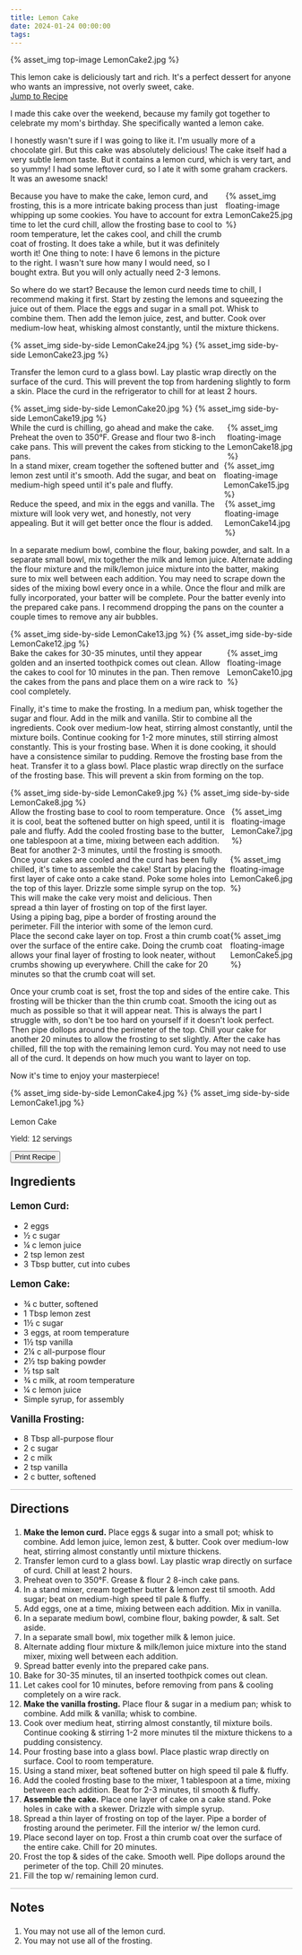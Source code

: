 ```yaml
---
title: Lemon Cake
date: 2024-01-24 00:00:00
tags:
---
```


{% asset_img top-image LemonCake2.jpg %}
<div class="post-body">
This lemon cake is deliciously tart and rich. It's a perfect dessert for anyone who wants an impressive, not overly sweet, cake. 

<br>
<!--more-->

<a class="jump-to-recipe-btn" href="#recipejump"> 
    Jump to Recipe
</a>

I made this cake over the weekend, because my family got together to celebrate my mom's birthday. She specifically wanted a lemon cake. 

I honestly wasn't sure if I was going to like it. I'm usually more of a chocolate girl. But this cake was absolutely delicious! The cake itself had a very subtle lemon taste. But it contains a lemon curd, which is very tart, and so yummy! I had some leftover curd, so I ate it with some graham crackers. It was an awesome snack! 

<div style="display:flex;">
Because you have to make the cake, lemon curd, and frosting, this is a more intricate baking process than just whipping up some cookies. You have to account for extra time to let the curd chill, allow the frosting base to cool to room temperature, let the cakes cool, and chill the crumb coat of frosting. It does take a while, but it was definitely worth it! 
One thing to note: I have 6 lemons in the picture to the right. I wasn't sure how many I would need, so I bought extra. But you will only actually need 2-3 lemons. 
<div>
    {% asset_img floating-image LemonCake25.jpg %}
</div>
</div>

So where do we start? 
Because the lemon curd needs time to chill, I recommend making it first. 
Start by zesting the lemons and squeezing the juice out of them. 
Place the eggs and sugar in a small pot. Whisk to combine them. Then add the lemon juice, zest, and butter. Cook over medium-low heat, whisking almost constantly, until the mixture thickens.
<div style="display:flex;">
    {% asset_img side-by-side LemonCake24.jpg %}
    {% asset_img side-by-side LemonCake23.jpg %}
</div>

Transfer the lemon curd to a glass bowl. Lay plastic wrap directly on the surface of the curd. This will prevent the top from hardening slightly to form a skin. Place the curd in the refrigerator to chill for at least 2 hours. 
<div style="display:flex;">
    {% asset_img side-by-side LemonCake20.jpg %}
    {% asset_img side-by-side LemonCake19.jpg %}
</div>

<div style="display:flex;">
While the curd is chilling, go ahead and make the cake. 
Preheat the oven to 350°F. Grease and flour two 8-inch cake pans. This will prevent the cakes from sticking to the pans. 
<div>
    {% asset_img floating-image LemonCake18.jpg %}
</div>
</div>

<div style="display:flex;">
In a stand mixer, cream together the softened butter and lemon zest until it's smooth. Add the sugar, and beat on medium-high speed until it's pale and fluffy. 
<div>
    {% asset_img floating-image LemonCake15.jpg %}
</div>
</div>

<div style="display:flex;">
Reduce the speed, and mix in the eggs and vanilla. The mixture will look very wet, and honestly, not very appealing. But it will get better once the flour is added. 
<div>
    {% asset_img floating-image LemonCake14.jpg %}
</div>
</div>

In a separate medium bowl, combine the flour, baking powder, and salt. 
In a separate small bowl, mix together the milk and lemon juice. 
Alternate adding the flour mixture and the milk/lemon juice mixture into the batter, making sure to mix well between each addition. You may need to scrape down the sides of the mixing bowl every once in a while. Once the flour and milk are fully incorporated, your batter will be complete. Pour the batter evenly into the prepared cake pans. I recommend dropping the pans on the counter a couple times to remove any air bubbles. 
<div style="display:flex;">
    {% asset_img side-by-side LemonCake13.jpg %}
    {% asset_img side-by-side LemonCake12.jpg %}
</div>

<div style="display:flex;">
Bake the cakes for 30-35 minutes, until they appear golden and an inserted toothpick comes out clean. Allow the cakes to cool for 10 minutes in the pan. Then remove the cakes from the pans and place them on a wire rack to cool completely. 
<div>
    {% asset_img floating-image LemonCake10.jpg %}
</div>
</div>

Finally, it's time to make the frosting. In a medium pan, whisk together the sugar and flour. Add in the milk and vanilla. Stir to combine all the ingredients. Cook over medium-low heat, stirring almost constantly, until the mixture boils. Continue cooking for 1-2 more minutes, still stirring almost constantly. This is your frosting base. When it is done cooking, it should have a consistence similar to pudding. 
Remove the frosting base from the heat. Transfer it to a glass bowl. Place plastic wrap directly on the surface of the frosting base. This will prevent a skin from forming on the top. 
<div style="display:flex;">
    {% asset_img side-by-side LemonCake9.jpg %}
    {% asset_img side-by-side LemonCake8.jpg %}
</div>

<div style="display:flex;">
Allow the frosting base to cool to room temperature. 
Once it is cool, beat the softened butter on high speed, until it is pale and fluffy. 
Add the cooled frosting base to the butter, one tablespoon at a time, mixing between each addition. Beat for another 2-3 minutes, until the frosting is smooth.
<div>
    {% asset_img floating-image LemonCake7.jpg %}
</div>
</div>

<div style="display:flex;">
Once your cakes are cooled and the curd has been fully chilled, it's time to assemble the cake! 
Start by placing the first layer of cake onto a cake stand. Poke some holes into the top of this layer. Drizzle some simple syrup on the top. This will make the cake very moist and delicious. 
Then spread a thin layer of frosting on top of the first layer. Using a piping bag, pipe a border of frosting around the perimeter. Fill the interior with some of the lemon curd. 
<div>
    {% asset_img floating-image LemonCake6.jpg %}
</div>
</div>

<div style="display:flex;">
Place the second cake layer on top. Frost a thin crumb coat over the surface of the entire cake. Doing the crumb coat allows your final layer of frosting to look neater, without crumbs showing up everywhere. Chill the cake for 20 minutes so that the crumb coat will set. 
<div>
    {% asset_img floating-image LemonCake5.jpg %}
</div>
</div>

Once your crumb coat is set, frost the top and sides of the entire cake. This frosting will be thicker than the thin crumb coat. Smooth the icing out as much as possible so that it will appear neat. This is always the part I struggle with, so don't be too hard on yourself if it doesn't look perfect. Then pipe dollops around the perimeter of the top. Chill your cake for another 20 minutes to allow the frosting to set slightly. 
After the cake has chilled, fill the top with the remaining lemon curd. You may not need to use all of the curd. It depends on how much you want to layer on top. 

Now it's time to enjoy your masterpiece! 
<div style="display:flex;">
    {% asset_img side-by-side LemonCake4.jpg %}
    {% asset_img side-by-side LemonCake1.jpg %}
</div>

<br>
</div>

<div id="recipejump"></div>
<div id="recipe">
    <div class="recipe-box">
        <div class="recipe-title-box">
            <div>
                <div class="recipe-title-box-title">
                    <div class="recipe-title-box-header">Lemon Cake</div>
                </div>
                <p class="recipe-title-box-title" style="font-family: Arial;">Yield: 12 servings</p>
            </div>
            <!-- {% asset_img recipe-title-box-img LemonCake2.jpg %} -->
            <button class="print-recipe"
                    type="button"
                    onclick="printDIV('recipe')" >
                Print Recipe
            </button>
        </div>
        <p style="font-size:150%;"><b>Ingredients</b></p>
        <p style="font-size:120%;"><b>Lemon Curd:</b></p>
        <ul class="post-body">
                <li>2 eggs</li>
                <li>½ c sugar</li>
                <li>¼ c lemon juice</li>
                <li>2 tsp lemon zest</li>
                <li>3 Tbsp butter, cut into cubes</li>
        </ul>
        <p style="font-size:120%;"><b>Lemon Cake:</b></p>
        <ul class="post-body">
                <li>¾ c butter, softened</li>
                <li>1 Tbsp lemon zest</li>
                <li>1½ c sugar</li>
                <li>3 eggs, at room temperature</li>
                <li>1½ tsp vanilla</li>
                <li>2¼ c all-purpose flour</li>
                <li>2½ tsp baking powder</li>
                <li>½ tsp salt</li>
                <li>¾ c milk, at room temperature</li>
                <li>¼ c lemon juice</li>
                <li>Simple syrup, for assembly</li>
        </ul>
        <p style="font-size:120%;"><b>Vanilla Frosting:</b></p>
        <ul class="post-body">
                <li>8 Tbsp all-purpose flour</li>
                <li>2 c sugar</li>
                <li>2 c milk</li>
                <li>2 tsp vanilla</li>
                <li>2 c butter, softened</li>
        </ul>
        <hr style="height:1px;background-color:rgb(189, 189, 189) ">
        <p style="font-size:150%;"><b>Directions</b></p>
        <ol class="post-body">
            <li><b>Make the lemon curd.</b> Place eggs & sugar into a small pot; whisk to combine. Add lemon juice, lemon zest, & butter. Cook over medium-low heat, stirring almost constantly until mixture thickens.</li>
            <li>Transfer lemon curd to a glass bowl. Lay plastic wrap directly on surface of curd. Chill at least 2 hours.</li>
            <li>Preheat oven to 350°F. Grease & flour 2 8-inch cake pans.</li> 
            <li>In a stand mixer, cream together butter & lemon zest til smooth. Add sugar; beat on medium-high speed til pale & fluffy.</li>
            <li>Add eggs, one at a time, mixing between each addition. Mix in vanilla.</li>
            <li>In a separate medium bowl, combine flour, baking powder, & salt. Set aside.</li>
            <li>In a separate small bowl, mix together milk & lemon juice.</li>
            <li>Alternate adding flour mixture & milk/lemon juice mixture into the stand mixer, mixing well between each addition.</li>
            <li>Spread batter evenly into the prepared cake pans.</li>
            <li>Bake for 30-35 minutes, til an inserted toothpick comes out clean.</li>
            <li>Let cakes cool for 10 minutes, before removing from pans & cooling completely on a wire rack.</li>
            <li><b>Make the vanilla frosting.</b> Place flour & sugar in a medium pan; whisk to combine. Add milk & vanilla; whisk to combine.</li>
            <li>Cook over medium heat, stirring almost constantly, til mixture boils. Continue cooking & stirring 1-2 more minutes til the mixture thickens to a pudding consistency.</li>
            <li>Pour frosting base into a glass bowl. Place plastic wrap directly on surface. Cool to room temperature.</li>
            <li>Using a stand mixer, beat softened butter on high speed til pale & fluffy.</li>
            <li>Add the cooled frosting base to the mixer, 1 tablespoon at a time, mixing between each addition. Beat for 2-3 minutes, til smooth & fluffy.</li>
            <li><b>Assemble the cake.</b> Place one layer of cake on a cake stand. Poke holes in cake with a skewer. Drizzle with simple syrup.</li>
            <li>Spread a thin layer of frosting on top of the layer. Pipe a border of frosting around the perimeter. Fill the interior w/ the lemon curd.</li>
            <li>Place second layer on top. Frost a thin crumb coat over the surface of the entire cake. Chill for 20 minutes.</li>
            <li>Frost the top & sides of the cake. Smooth well. Pipe dollops around the perimeter of the top. Chill 20 minutes.</li>
            <li>Fill the top w/ remaining lemon curd.</li>
        </ol> 
        <hr style="height:1px;background-color:rgb(189, 189, 189) ">
        <p style="font-size:150%;"><b>Notes</b></p>
        <ol class="post-body">
            <li>You may not use all of the lemon curd.</li>
            <li>You may not use all of the frosting.</li>
        </ol>
    </div>
</div>

<br>
